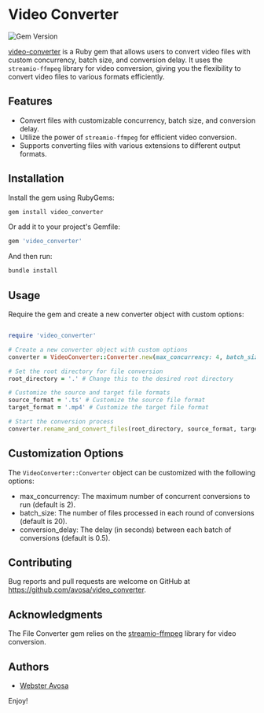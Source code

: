 # Video Converter

![Gem Version](https://img.shields.io/gem/v/video_converter)

[video-converter](https://github.com/avosa/video_converter) is a Ruby gem that allows users to convert video files with custom concurrency, batch size, and conversion delay. It uses the `streamio-ffmpeg` library for video conversion, giving you the flexibility to convert video files to various formats efficiently.

## Features

- Convert files with customizable concurrency, batch size, and conversion delay.
- Utilize the power of `streamio-ffmpeg` for efficient video conversion.
- Supports converting files with various extensions to different output formats.

## Installation

Install the gem using RubyGems:

```bash
gem install video_converter
```

Or add it to your project's Gemfile:

```bash
gem 'video_converter'
```

And then run:

```bash
bundle install
```

## Usage

Require the gem and create a new converter object with custom options:

```ruby

require 'video_converter'

# Create a new converter object with custom options
converter = VideoConverter::Converter.new(max_concurrency: 4, batch_size: 30, conversion_delay: 1)

# Set the root directory for file conversion
root_directory = '.' # Change this to the desired root directory

# Customize the source and target file formats
source_format = '.ts' # Customize the source file format
target_format = '.mp4' # Customize the target file format

# Start the conversion process
converter.rename_and_convert_files(root_directory, source_format, target_format)
```

## Customization Options
The `VideoConverter::Converter` object can be customized with the following options:

- max_concurrency: The maximum number of concurrent conversions to run (default is 2).
- batch_size: The number of files processed in each round of conversions (default is 20).
- conversion_delay: The delay (in seconds) between each batch of conversions (default is 0.5).

## Contributing
Bug reports and pull requests are welcome on GitHub at https://github.com/avosa/video_converter.

## Acknowledgments
The File Converter gem relies on the [streamio-ffmpeg](https://github.com/streamio/streamio-ffmpeg) library for video conversion.

## Authors
- [Webster Avosa](https://github.com/avosa)

Enjoy!